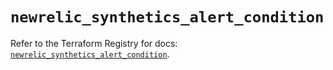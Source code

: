 # `newrelic_synthetics_alert_condition`

Refer to the Terraform Registry for docs: [`newrelic_synthetics_alert_condition`](https://registry.terraform.io/providers/newrelic/newrelic/3.40.1/docs/resources/synthetics_alert_condition).
